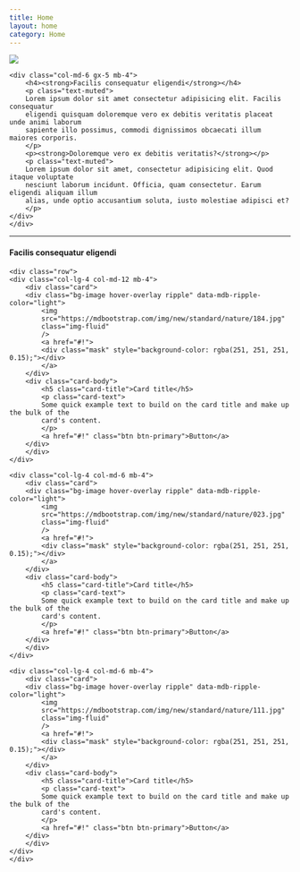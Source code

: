 ```yaml
---
title: Home
layout: home
category: Home
---
```


<!--Main layout-->
<!--Section: Content-->
<section class="pt-4">
    <div class="row">
    <div class="col-md-6 gx-5 mb-4">
        <div class="bg-image hover-overlay ripple shadow-2-strong rounded-5" data-mdb-ripple-color="light">
        <img src="https://mdbootstrap.com/img/new/slides/031.jpg" class="img-fluid" />
        <a href="#!">
            <div class="mask" style="background-color: rgba(251, 251, 251, 0.15);"></div>
        </a>
        </div>
    </div>

    <div class="col-md-6 gx-5 mb-4">
        <h4><strong>Facilis consequatur eligendi</strong></h4>
        <p class="text-muted">
        Lorem ipsum dolor sit amet consectetur adipisicing elit. Facilis consequatur
        eligendi quisquam doloremque vero ex debitis veritatis placeat unde animi laborum
        sapiente illo possimus, commodi dignissimos obcaecati illum maiores corporis.
        </p>
        <p><strong>Doloremque vero ex debitis veritatis?</strong></p>
        <p class="text-muted">
        Lorem ipsum dolor sit amet, consectetur adipisicing elit. Quod itaque voluptate
        nesciunt laborum incidunt. Officia, quam consectetur. Earum eligendi aliquam illum
        alias, unde optio accusantium soluta, iusto molestiae adipisci et?
        </p>
    </div>
    </div>
</section>
<!--Section: Content-->

<hr class="my-5" />


<!--Section: Content-->
<section class="text-center">
    <h4 class="mb-5"><strong>Facilis consequatur eligendi</strong></h4>

    <div class="row">
    <div class="col-lg-4 col-md-12 mb-4">
        <div class="card">
        <div class="bg-image hover-overlay ripple" data-mdb-ripple-color="light">
            <img
            src="https://mdbootstrap.com/img/new/standard/nature/184.jpg"
            class="img-fluid"
            />
            <a href="#!">
            <div class="mask" style="background-color: rgba(251, 251, 251, 0.15);"></div>
            </a>
        </div>
        <div class="card-body">
            <h5 class="card-title">Card title</h5>
            <p class="card-text">
            Some quick example text to build on the card title and make up the bulk of the
            card's content.
            </p>
            <a href="#!" class="btn btn-primary">Button</a>
        </div>
        </div>
    </div>

    <div class="col-lg-4 col-md-6 mb-4">
        <div class="card">
        <div class="bg-image hover-overlay ripple" data-mdb-ripple-color="light">
            <img
            src="https://mdbootstrap.com/img/new/standard/nature/023.jpg"
            class="img-fluid"
            />
            <a href="#!">
            <div class="mask" style="background-color: rgba(251, 251, 251, 0.15);"></div>
            </a>
        </div>
        <div class="card-body">
            <h5 class="card-title">Card title</h5>
            <p class="card-text">
            Some quick example text to build on the card title and make up the bulk of the
            card's content.
            </p>
            <a href="#!" class="btn btn-primary">Button</a>
        </div>
        </div>
    </div>

    <div class="col-lg-4 col-md-6 mb-4">
        <div class="card">
        <div class="bg-image hover-overlay ripple" data-mdb-ripple-color="light">
            <img
            src="https://mdbootstrap.com/img/new/standard/nature/111.jpg"
            class="img-fluid"
            />
            <a href="#!">
            <div class="mask" style="background-color: rgba(251, 251, 251, 0.15);"></div>
            </a>
        </div>
        <div class="card-body">
            <h5 class="card-title">Card title</h5>
            <p class="card-text">
            Some quick example text to build on the card title and make up the bulk of the
            card's content.
            </p>
            <a href="#!" class="btn btn-primary">Button</a>
        </div>
        </div>
    </div>
    </div>
</section>
<!--Section: Content-->

